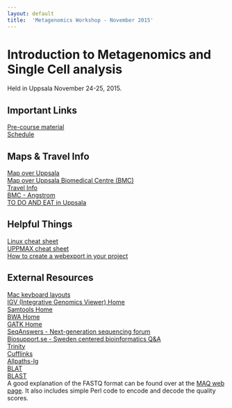 ```yaml
---
layout: default
title:  'Metagenomics Workshop - November 2015'
---
```

 

# Introduction to Metagenomics and Single Cell analysis

Held in Uppsala November 24-25, 2015.  

## Important Links

[Pre-course material](precourse)  
[Schedule](schedule)  

## Maps & Travel Info

[Map over Uppsala](https://www.google.se/maps/place/Uppsala/@59.8332794,17.6584471,12z/data=!3m1!4b1!4m2!3m1!1s0x465fcbfb8532ab8d:0xaa4fe90a85820807)  
[Map over Uppsala Biomedical Centre (BMC)](http://www.bmc.uu.se/digitalAssets/205/205659_3bmc-2014-810x374.jpg)  
[Travel Info](travel)  
[BMC - Angstrom](https://www.google.com/maps/dir/Uppsala+biomedicinska+centrum,+Uppsala,+Sverige/Caf%C3%A9+%C3%85ngstr%C3%B6m,+Regementsv%C3%A4gen,+Uppsala,+Sweden/@59.840417,17.64003,16z/data=!4m19!4m18!1m10!1m1!1s0x465fcbe795170dad:0x966fefc5e2c0736a!2m2!1d17.634659!2d59.84219!3m4!1m2!1d17.643132!2d59.842019!3s0x465fcbe0e3ce1081:0xbc512f845c408830!1m5!1m1!1s0x465fcbe0014e3e31:0x44c024a73860ee06!2m2!1d17.6470787!2d59.8389771!3e2?hl=sv)  
[TO DO AND EAT in Uppsala](http://www.destinationuppsala.se/en/)  

## Helpful Things

[Linux cheat sheet](../common/images/linux-cheat-sheet.pdf)  
[UPPMAX cheat sheet](../common/images/uppmax-cheat-sheet.png)  
[How to create a webexport in your project](https://www.uppmax.uu.se/webexport-guide)  

## External Resources

[Mac keyboard layouts](../common/mac-keyboard)  
[IGV (Integrative Genomics Viewer) Home](https://www.broadinstitute.org/igv/)  
[Samtools Home](http://www.htslib.org/)  
[BWA Home](http://bio-bwa.sourceforge.net/)  
[GATK Home](https://www.broadinstitute.org/gatk/)  
[SeqAnswers - Next-generation sequencing forum](http://seqanswers.com/)  
[Biosupport.se - Sweden centered bioinformatics Q&A](https://biosupport.se/)   
[Trinity](http://trinityrnaseq.github.io/)  
[Cufflinks](http://cole-trapnell-lab.github.io/cufflinks/)  
[Allpaths-lg](http://www.broadinstitute.org/software/allpaths-lg/blog/?page_id=12)  
[BLAT](http://genome.ucsc.edu/goldenPath/help/blatSpec.html)  
[BLAST](http://www.ncbi.nlm.nih.gov/books/NBK279690/)  
A good explanation of the FASTQ format can be found over at the [MAQ web page](http://maq.sourceforge.net/fastq.shtml). 
It also includes simple Perl code to encode and decode the quality scores. 
